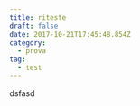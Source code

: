 ```yaml
---
title: riteste
draft: false
date: 2017-10-21T17:45:48.854Z
category:
  - prova
tag:
  - test
---
```

dsfasd
